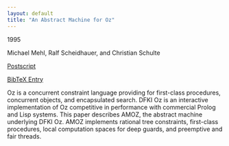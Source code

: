 ```yaml
---
layout: default
title: "An Abstract Machine for Oz"
---
```



1995


Michael Mehl, Ralf Scheidhauer, and Christian Schulte



[Postscript](http://www.ps.uni-sb.de/PapersOz/ProgrammingSysLab/RR-95-08.ps.gz)

[BibTeX Entry](http://www.ps.uni-sb.de/PapersOz/abstracts/RR-95-08.bib)


Oz is a concurrent constraint language providing for first-class
procedures, concurrent objects, and encapsulated search. DFKI Oz is an
interactive implementation of Oz competitive in performance with
commercial Prolog and Lisp systems.  This paper describes AMOZ, the
abstract machine underlying DFKI Oz. AMOZ implements rational tree
constraints, first-class procedures, local computation spaces for deep
guards, and preemptive and fair threads.




